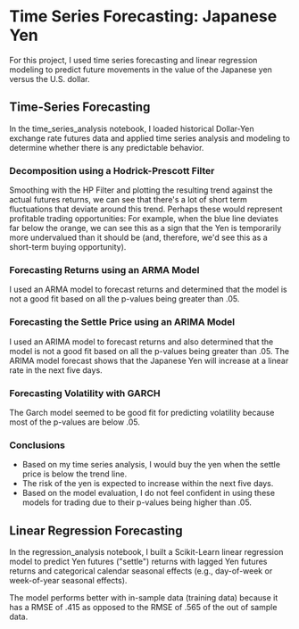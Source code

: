 # Time Series Forecasting: Japanese Yen

For this project, I used time series forecasting and linear regression modeling to predict future movements in the value of the Japanese yen versus the U.S. dollar.

## Time-Series Forecasting

In the time_series_analysis notebook, I loaded historical Dollar-Yen exchange rate futures data and applied time series analysis and modeling to determine whether there is any predictable behavior.

### Decomposition using a Hodrick-Prescott Filter 


Smoothing with the HP Filter and plotting the resulting trend against the actual futures returns, we can see that there's a lot of short term fluctuations that deviate around this trend. Perhaps these would represent profitable trading opportunities: For example, when the blue line deviates far below the orange, we can see this as a sign that the Yen is temporarily more undervalued than it should be (and, therefore, we'd see this as a short-term buying opportunity).

### Forecasting Returns using an ARMA Model


I used an ARMA model to forecast returns and determined that the model is not a good fit based on all the p-values being greater than .05.

### Forecasting the Settle Price using an ARIMA Model

I used an ARIMA model to forecast returns and also determined that the model is not a good fit based on all the p-values being greater than .05.
The ARIMA model forecast shows that the Japanese Yen will increase at a linear rate in the next five days.

### Forecasting Volatility with GARCH

The Garch model seemed to be good fit for predicting volatility because most of the p-values are below .05.

### Conclusions

* Based on my time series analysis, I would buy the yen when the settle price is below the trend line.
* The risk of the yen is expected to increase within the next five days.
* Based on the model evaluation, I do not feel confident in using these models for trading due to their p-values being higher than .05.

## Linear Regression Forecasting

In the regression_analysis notebook, I built a Scikit-Learn linear regression model to predict Yen futures ("settle") returns with lagged Yen futures returns and categorical calendar seasonal effects (e.g., day-of-week or week-of-year seasonal effects).



The model performs better with in-sample data (training data) because it has a RMSE of .415 as opposed to the RMSE of .565 of the out of sample data.

